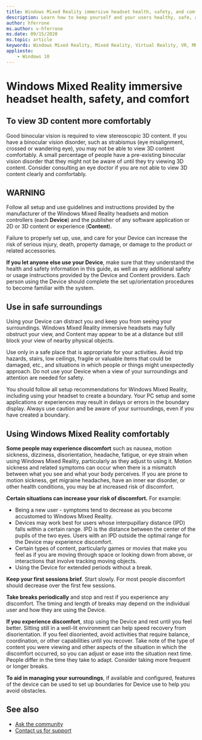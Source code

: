 ```yaml
---
title: Windows Mixed Reality immersive headset health, safety, and comfort
description: Learn how to keep yourself and your users healthy, safe, and comfortable when using Windows Mixed Reality apps.
author: hferrone
ms.author: v-hferrone
ms.date: 09/15/2020
ms.topic: article
keywords: Windows Mixed Reality, Mixed Reality, Virtual Reality, VR, MR, Feedback, Feedback Hub, bugs
appliesto:
    - Windows 10
---
```


# Windows Mixed Reality immersive headset health, safety, and comfort

## To view 3D content more comfortably

Good binocular vision is required to view stereoscopic 3D content. If you have a binocular vision disorder, such as strabismus (eye misalignment, crossed or wandering eye), you may not be able to view 3D content comfortably. A small percentage of people have a pre-existing binocular vision disorder that they might not be aware of until they try viewing 3D content. Consider consulting an eye doctor if you are not able to view 3D content clearly and comfortably.

## WARNING

Follow all setup and use guidelines and instructions provided by the manufacturer of the Windows Mixed Reality headsets and motion controllers (each **Device**) and the publisher of any software application or 2D or 3D content or experience (**Content**).

Failure to properly set up, use, and care for your Device can increase the risk of serious injury, death, property damage, or damage to the product or related accessories.

**If you let anyone else use your Device**, make sure that they understand the health and safety information in this guide, as well as any additional safety or usage instructions provided by the Device and Content providers. Each person using the Device should complete the set up/orientation procedures to become familiar with the system.

## Use in safe surroundings

Using your Device can distract you and keep you from seeing your surroundings. Windows Mixed Reality immersive headsets may fully obstruct your view, and Content may appear to be at a distance but still block your view of nearby physical objects.

Use only in a safe place that is appropriate for your activities. Avoid trip hazards, stairs, low ceilings, fragile or valuable items that could be damaged, etc., and situations in which people or things might unexpectedly approach. Do not use your Device when a view of your surroundings and attention are needed for safety.

You should follow all setup recommendations for Windows Mixed Reality, including using your headset to create a boundary. Your PC setup and some applications or experiences may result in delays or errors in the boundary display. Always use caution and be aware of your surroundings, even if you have created a boundary.

## Using Windows Mixed Reality comfortably

**Some people may experience discomfort** such as nausea, motion sickness, dizziness, disorientation, headache, fatigue, or eye strain when using Windows Mixed Reality, particularly as they adjust to using it. Motion sickness and related symptoms can occur when there is a mismatch between what you see and what your body perceives. If you are prone to motion sickness, get migraine headaches, have an inner ear disorder, or other health conditions, you may be at increased risk of discomfort.

**Certain situations can increase your risk of discomfort.** For example:

* Being a new user - symptoms tend to decrease as you become accustomed to Windows Mixed Reality.
* Devices may work best for users whose interpupillary distance (IPD) falls within a certain range. IPD is the distance between the center of the pupils of the two eyes. Users with an IPD outside the optimal range for the Device may experience discomfort.
* Certain types of content, particularly games or movies that make you feel as if you are moving through space or looking down from above, or interactions that involve tracking moving objects.
* Using the Device for extended periods without a break.

**Keep your first sessions brief**. Start slowly. For most people discomfort should decrease over the first few sessions.

**Take breaks periodically** and stop and rest if you experience any discomfort. The timing and length of breaks may depend on the individual user and how they are using the Device.

**If you experience discomfort**, stop using the Device and rest until you feel better. Sitting still in a well-lit environment can help speed recovery from disorientation. If you feel disoriented, avoid activities that require balance, coordination, or other capabilities until you recover. Take note of the type of content you were viewing and other aspects of the situation in which the discomfort occurred, so you can adjust or ease into the situation next time. People differ in the time they take to adapt. Consider taking more frequent or longer breaks.

**To aid in managing your surroundings**, if available and configured, features of the device can be used to set up boundaries for Device use to help you avoid obstacles.


## See also
* [Ask the community](https://answers.microsoft.com)
* [Contact us for support](https://support.microsoft.com/contactus/)